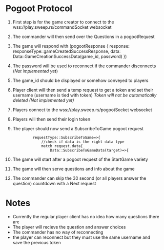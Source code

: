 # Pogoot Protocol

1. First step is for the game creator to connect to the wss://play.sweep.rs/commandSocket websocket
2. The commander will then send over the Questions in a pogootRequest
3. The game will respond with (pogootResponse { response: responseType::gameCreatedSuccessResponse, data: Data::GameCreationSuccessData(game_id, password) })
4. The password will be used to reconnect if the commander disconnects (*Not implemented yet*)
5. The game_id should be displayed or somehow conveyed to players
6. Player client will then send a temp request to get a token and set their username (username is tied with token) *Token will not be automatically deleted (Not implemented yet)*
7. Players connect to the wss://play.sweep.rs/pogootSocket websocket
8. Players will then send their login token
9. The player should now send a SubscribeToGame pogoot request

                requestType::SubscribeToGame=>{
                    //check if data is the right data type
                    match request.data{
                        Data::SubscribeToGameData(target)=>{

10. The game will start after a pogoot request of the StartGame variety
11. The game will then serve questions and info about the game
12. The commander can skip the 30 second (or all players answer the question) countdown with a Next request

# Notes

- Currently the regular player client has no idea how many questions there are
- The player will recieve the question and answer choices
- The commander has no way of reconnecting
- the player can reconnect but they must use the same username and save the previous token
